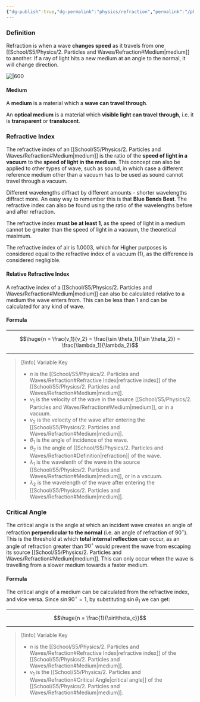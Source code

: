 ```yaml
---
{"dg-publish":true,"dg-permalink":"physics/refraction","permalink":"/physics/refraction/"}
---
```



### Definition

Refraction is when a wave **changes speed** as it travels from one [[School/S5/Physics/2. Particles and Waves/Refraction#Medium\|medium]] to another. If a ray of light hits a new medium at an angle to the normal, it will change direction.

![|600](https://cdn.savemyexams.co.uk/cdn-cgi/image/w=1920,f=auto/uploads/2021/04/Refractive-Index.png)

#### Medium
A **medium** is a material which a **wave can travel through**.

An **optical medium** is a material which **visible light can travel through**, i.e. it is **transparent** or **translucent**.

### Refractive Index

The refractive index of an [[School/S5/Physics/2. Particles and Waves/Refraction#Medium\|medium]] is the ratio of the **speed of light in a vacuum** to the **speed of light in the medium**. This concept can also be applied to other types of wave, such as sound, in which case a different reference medium other than a vacuum has to be used as sound cannot travel through a vacuum.

Different wavelengths diffract by different amounts - shorter wavelengths diffract more. An easy way to remember this is that **Blue Bends Best**. The refractive index can also be found using the ratio of the wavelengths before and after refraction.

The refractive index **must be at least 1**, as the speed of light in a medium cannot be greater than the speed of light in a vacuum, the theoretical maximum.

The refractive index of air is $1.0003$, which for Higher purposes is considered equal to the refractive index of a vacuum ($1$), as the difference is considered negligible.

#### Relative Refractive Index

A refractive index of a [[School/S5/Physics/2. Particles and Waves/Refraction#Medium\|medium]] can also be calculated relative to a medium the wave enters from. This can be less than 1 and can be calculated for any kind of wave.

#### Formula

---

$$\huge{n = \frac{v_1}{v_2} = \frac{\sin \theta_1}{\sin \theta_2}} = \frac{\lambda_1}{\lambda_2}$$

---

> [!info] Variable Key
> - $n$ is the [[School/S5/Physics/2. Particles and Waves/Refraction#Refractive Index\|refractive index]] of the [[School/S5/Physics/2. Particles and Waves/Refraction#Medium\|medium]].
> - $v_1$ is the velocity of the wave in the source [[School/S5/Physics/2. Particles and Waves/Refraction#Medium\|medium]], or in a vacuum.
> - $v_2$ is the velocity of the wave after entering the [[School/S5/Physics/2. Particles and Waves/Refraction#Medium\|medium]].
> - $\theta_1$ is the angle of incidence of the wave.
> - $\theta_2$ is the angle of [[School/S5/Physics/2. Particles and Waves/Refraction#Definition\|refraction]] of the wave.
> - $\lambda_1$ is the wavelenth of the wave in the source [[School/S5/Physics/2. Particles and Waves/Refraction#Medium\|medium]], or in a vacuum.
> - $\lambda_2$ is the wavelength of the wave after entering the [[School/S5/Physics/2. Particles and Waves/Refraction#Medium\|medium]].

### Critical Angle
The critical angle is the angle at which an incident wave creates an angle of refraction **perpendicular to the normal** (i.e. an angle of refraction of $90^\circ$). This is the threshold at which **total internal reflection** can occur, as an angle of refraction greater than $90^\circ$ would prevent the wave from escaping its source [[School/S5/Physics/2. Particles and Waves/Refraction#Medium\|medium]]. This can only occur when the wave is travelling from a slower medium towards a faster medium.

#### Formula
The critical angle of a medium can be calculated from the refractive index, and vice versa. Since $\sin{90^\circ} = 1$, by substituting $\sin\theta_1$ we can get:

---

$$\huge{n = \frac{1}{\sin\theta_c}}$$

---

> [!info] Variable Key
> - $n$ is the [[School/S5/Physics/2. Particles and Waves/Refraction#Refractive Index\|refractive index]] of the [[School/S5/Physics/2. Particles and Waves/Refraction#Medium\|medium]].
> - $v_1$ is the [[School/S5/Physics/2. Particles and Waves/Refraction#Critical Angle\|critical angle]] of the [[School/S5/Physics/2. Particles and Waves/Refraction#Medium\|medium]].
